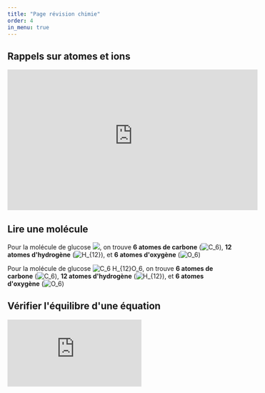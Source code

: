 ```yaml
---
title: "Page révision chimie"
order: 4
in_menu: true
---
```

## Rappels sur atomes et ions
<iframe title="3e - Atomes et ions" width="560" height="315" src="https://tube-sciences-technologies.apps.education.fr/videos/embed/25912c82-8459-4e14-9b5b-473865bd3795" frameborder="0" allowfullscreen="" sandbox="allow-same-origin allow-scripts allow-popups allow-forms"></iframe> 

## Lire une molécule
Pour la molécule de glucose ![](https://latex.codecogs.com/svg.image?\&space;&space;C_6&space;H_{12}O_6), on trouve **6 atomes de carbone** (<img src="https://latex.codecogs.com/svg.image?\&space;&space;C_6" title=" C_6"/>), **12 atomes d'hydrogène** (<img src="https://latex.codecogs.com/svg.image?\&space;&space;H_{12}" title=" H_{12}" />), et **6 atomes d'oxygène** (<img src="https://latex.codecogs.com/svg.image?\&space;&space;O_6" title=" O_6" />)

Pour la molécule de glucose <img src="https://latex.codecogs.com/svg.image?\&space;&space;C_6&space;H_{12}O_6" title=" C_6 H_{12}O_6" />, on trouve **6 atomes de carbone** (<img src="https://latex.codecogs.com/svg.image?\&space;&space;C_6" title=" C_6"/>), **12 atomes d'hydrogène** (<img src="https://latex.codecogs.com/svg.image?\&space;&space;H_{12}" title=" H_{12}" />), et **6 atomes d'oxygène** (<img src="https://latex.codecogs.com/svg.image?\&space;&space;O_6" title=" O_6" />)

## Vérifier l'équilibre d'une équation
![Méthode d'analyse d'une équation de réaction](https://zzz.zaclys.com/download.php?z=2&doc_id=7878871) 